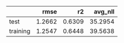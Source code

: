 |          |   rmse |     r2 |   avg_nll |
|:---------|-------:|-------:|----------:|
| test     | 1.2662 | 0.6309 |   35.2954 |
| training | 1.2547 | 0.6448 |   39.5638 |